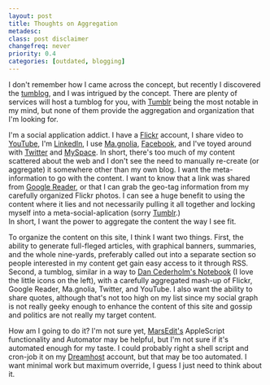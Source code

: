 ```yaml
---
layout: post
title: Thoughts on Aggregation
metadesc: 
class: post disclaimer
changefreq: never
priority: 0.4
categories: [outdated, blogging]
---
```

I don't remember how I came across the concept, but recently I discovered the [tumblog](http://en.wikipedia.org/wiki/Tumblog), 
and I was intrigued by the concept.  There are plenty of services will host a tumblog for you, with 
[Tumblr](http://www.tumblr.com/) being the most notable in my mind, but none of them provide the aggregation and 
organization that I'm looking for.

I'm a social application addict.  I have a <a href="http://www.flickr.com/photos/ericdelabar/" rel="me">Flickr</a> 
account, I share video to <a href="http://www.youtube.com/user/edelabar" rel="me">YouTube</a>, I'm 
<a href="http://www.linkedin.com/in/ericdelabar" rel="me">LinkedIn</a>, I use 
<a href="http://ma.gnolia.com/people/edelabar" rel="me">Ma.gnolia</a>, 
<a href="http://www.facebook.com/profile.php?id=836750561" rel="me">Facebook</a>, and I've toyed around with 
<a href="http://twitter.com/edelabar" rel="me">Twitter</a> and <a href="http://www.myspace.com/ericdelabar" rel="me">MySpace</a>. 
In short, there's too much of my content scattered about the web and I don't see the need to manually re-create (or aggregate) it 
somewhere other than my own blog.  I want the meta-information to go with the content.  I want to know that a link was shared 
from <a href="http://www.google.com/reader/shared/08515370998433803941" rel="me">Google Reader</a>, or that I can grab the 
geo-tag information from my carefully organized Flickr photos.  I can see a huge benefit to using the content where it lies 
and not necessarily pulling it all together and locking myself into a meta-social-aplication (sorry [Tumblr](http://www.tumblr.com/).)  
In short, I want the power to aggregate the content the way I see fit.

To organize the content on this site, I think I want two things.  First, the ability to generate full-fleged articles, with 
graphical banners, summaries, and the whole nine-yards, preferably called out into a separate section so people interested 
in my content get gain easy access to it through RSS.  Second, a tumblog, similar in a way to 
[Dan Cederholm's Notebook](http://www.simplebits.com/notebook/) (I love the little icons on the left), with a carefully 
aggregated mash-up of Flickr, Google Reader, Ma.gnolia, Twitter, and YouTube.  I also want the ability to share quotes, 
although that's not too high on my list since my social graph is not really geeky enough to enhance the content of this 
site and gossip and politics are not really my target content.

How am I going to do it?  I'm not sure yet, [MarsEdit's](http://www.red-sweater.com/marsedit/) AppleScript functionality 
and Automator may be helpful, but I'm not sure if it's automated enough for my taste.  I could probably right a shell 
script and cron-job it on my [Dreamhost](http://www.dreamhost.com/r.cgi?146279) account, but that may be too automated. 
I want minimal work but maximum override, I guess I just need to think about it.